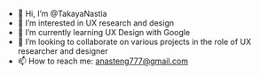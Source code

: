 - 👋 Hi, I’m @TakayaNastia
- 👀 I’m interested in UX research and design
- 🌱 I’m currently learning UX Design with Google
- 💞️ I’m looking to collaborate on various projects in the role of UX researcher and designer
- 📫 How to reach me: anasteng777@gmail.com

<!---
TakayaNastia/TakayaNastia is a ✨ special ✨ repository because its `README.md` (this file) appears on your GitHub profile.
You can click the Preview link to take a look at your changes.
--->
